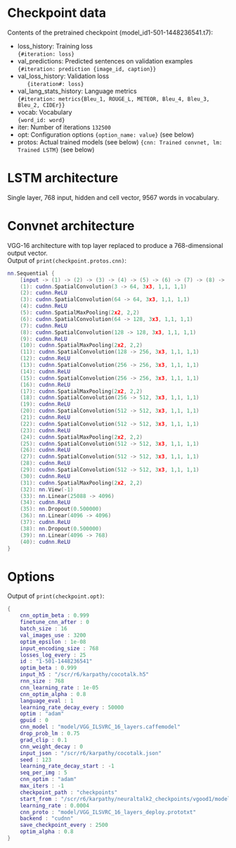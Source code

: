 # Checkpoint data
Contents of the pretrained checkpoint (model_id1-501-1448236541.t7):
* loss_history: Training loss  
`{#iteration: loss}`
* val_predictions: Predicted sentences on validation examples  
`{#iteration: prediction {image_id, caption}}`
* val_loss_history: Validation loss   
`	{iteration#: loss}`
* val_lang_stats_history: Language metrics  
`{#iteration: metrics{Bleu_1, ROUGE_L, METEOR, Bleu_4, Bleu_3, Bleu_2, CIDEr}}`
* vocab: Vocabulary  
`{word_id: word}`
* iter: Number of iterations
`132500`
* opt: Configuration options
`{option_name: value}` (see below)
* protos: Actual trained models (see below)
`{cnn: Trained convnet, lm: Trained LSTM}` (see below)

# LSTM architecture
Single layer, 768 input, hidden and cell vector, 9567 words in vocabulary.

# Convnet architecture
VGG-16 architecture with top layer replaced to produce a 768-dimensional output vector.  
Output of `print(checkpoint.protos.cnn)`:

```lua
nn.Sequential {
	[input -> (1) -> (2) -> (3) -> (4) -> (5) -> (6) -> (7) -> (8) -> (9) -> (10) -> (11) -> (12) -> (13) -> (14) -> (15) -> (16) -> (17) -> (18) -> (19) -> (20) -> (21) -> (22) -> (23) -> (24) -> (25) -> (26) -> (27) -> (28) -> (29) -> (30) -> (31) -> (32) -> (33) -> (34) -> (35) -> (36) -> (37) -> (38) -> (39) -> (40) -> output]
	(1): cudnn.SpatialConvolution(3 -> 64, 3x3, 1,1, 1,1)
	(2): cudnn.ReLU
	(3): cudnn.SpatialConvolution(64 -> 64, 3x3, 1,1, 1,1)
	(4): cudnn.ReLU
	(5): cudnn.SpatialMaxPooling(2x2, 2,2)
	(6): cudnn.SpatialConvolution(64 -> 128, 3x3, 1,1, 1,1)
	(7): cudnn.ReLU
	(8): cudnn.SpatialConvolution(128 -> 128, 3x3, 1,1, 1,1)
	(9): cudnn.ReLU
	(10): cudnn.SpatialMaxPooling(2x2, 2,2)
	(11): cudnn.SpatialConvolution(128 -> 256, 3x3, 1,1, 1,1)
	(12): cudnn.ReLU
	(13): cudnn.SpatialConvolution(256 -> 256, 3x3, 1,1, 1,1)
	(14): cudnn.ReLU
	(15): cudnn.SpatialConvolution(256 -> 256, 3x3, 1,1, 1,1)
	(16): cudnn.ReLU
	(17): cudnn.SpatialMaxPooling(2x2, 2,2)
	(18): cudnn.SpatialConvolution(256 -> 512, 3x3, 1,1, 1,1)
	(19): cudnn.ReLU
	(20): cudnn.SpatialConvolution(512 -> 512, 3x3, 1,1, 1,1)
	(21): cudnn.ReLU
	(22): cudnn.SpatialConvolution(512 -> 512, 3x3, 1,1, 1,1)
	(23): cudnn.ReLU
	(24): cudnn.SpatialMaxPooling(2x2, 2,2)
	(25): cudnn.SpatialConvolution(512 -> 512, 3x3, 1,1, 1,1)
	(26): cudnn.ReLU
	(27): cudnn.SpatialConvolution(512 -> 512, 3x3, 1,1, 1,1)
	(28): cudnn.ReLU
	(29): cudnn.SpatialConvolution(512 -> 512, 3x3, 1,1, 1,1)
	(30): cudnn.ReLU
	(31): cudnn.SpatialMaxPooling(2x2, 2,2)
	(32): nn.View(-1)
	(33): nn.Linear(25088 -> 4096)
	(34): cudnn.ReLU
	(35): nn.Dropout(0.500000)
	(36): nn.Linear(4096 -> 4096)
	(37): cudnn.ReLU
	(38): nn.Dropout(0.500000)
	(39): nn.Linear(4096 -> 768)
	(40): cudnn.ReLU
}
```

# Options
Output of `print(checkpoint.opt)`:

```lua
{
	cnn_optim_beta : 0.999
	finetune_cnn_after : 0
	batch_size : 16
	val_images_use : 3200
	optim_epsilon : 1e-08
	input_encoding_size : 768
	losses_log_every : 25
	id : "1-501-1448236541"
	optim_beta : 0.999
	input_h5 : "/scr/r6/karpathy/cocotalk.h5"
	rnn_size : 768
	cnn_learning_rate : 1e-05
	cnn_optim_alpha : 0.8
	language_eval : 1
	learning_rate_decay_every : 50000
	optim : "adam"
	gpuid : 0
	cnn_model : "model/VGG_ILSVRC_16_layers.caffemodel"
	drop_prob_lm : 0.75
	grad_clip : 0.1
	cnn_weight_decay : 0
	input_json : "/scr/r6/karpathy/cocotalk.json"
	seed : 123
	learning_rate_decay_start : -1
	seq_per_img : 5
	cnn_optim : "adam"
	max_iters : -1
	checkpoint_path : "checkpoints"
	start_from : "/scr/r6/karpathy/neuraltalk2_checkpoints/vgood1/model_id3-230-1448140513.t7"
	learning_rate : 0.0004
	cnn_proto : "model/VGG_ILSVRC_16_layers_deploy.prototxt"
	backend : "cudnn"
	save_checkpoint_every : 2500
	optim_alpha : 0.8
}
```
